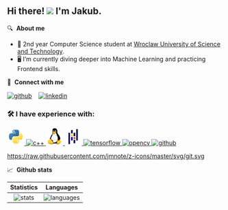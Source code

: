 ## Hi there! <a href="https://www.gautamkrishnar.com/"><img src="https://media.giphy.com/media/hvRJCLFzcasrR4ia7z/giphy.gif" width="30"></a> I'm Jakub.

🔍 &nbsp;**About me**

- 🔭 2nd year Computer Science student at [Wroclaw University of Science and Technology](https://pwr.edu.pl/en/).
- 🖥️ I’m currently diving deeper into Machine Learning and practicing Frontend skills.

🔗 &nbsp;**Connect with me**
<p>
<a href="https://github.com/mrkubul" target="blank"><img align="center" src="https://raw.githubusercontent.com/rahuldkjain/github-profile-readme-generator/master/src/images/icons/Social/github.svg" alt="github" height="40" width="40" /></a>
&nbsp&nbsp&nbsp<a href="https://linkedin.com/in/jakub-dryka" target="blank"><img align="center" src="https://raw.githubusercontent.com/rahuldkjain/github-profile-readme-generator/master/src/images/icons/Social/linked-in-alt.svg" alt="linkedin" height="40" width="40" /></a>


### 🛠️&nbsp;I have experience with:
<p align="left">
<a href="https://www.python.org" target="_blank" rel="noreferrer"> <img src="https://raw.githubusercontent.com/devicons/devicon/master/icons/python/python-original.svg" alt="python" width="40" height="40"/> </a>
<a href="" target="_blank" rel="noreferrer"> <img src="https://raw.githubusercontent.com/jmnote/z-icons/master/svg/cpp.svg" alt="c++" width="40" height="40"/> </a>
  <a href="https://www.linux.org/" target="_blank" rel="noreferrer"> <img src="https://raw.githubusercontent.com/devicons/devicon/master/icons/linux/linux-original.svg" alt="linux" width="40" height="40"/> </a>
        <a href="https://pandas.pydata.org/" target="_blank" rel="noreferrer"> <img src="https://raw.githubusercontent.com/devicons/devicon/2ae2a900d2f041da66e950e4d48052658d850630/icons/pandas/pandas-original.svg" alt="pandas" width="40" height="40"/> </a>
        <a href="https://www.tensorflow.org" target="_blank" rel="noreferrer"> <img src="https://www.vectorlogo.zone/logos/tensorflow/tensorflow-icon.svg" alt="tensorflow" width="40" height="40"/> </a>
        <a href="https://opencv.org/" target="_blank" rel="noreferrer"> <img src="https://www.vectorlogo.zone/logos/opencv/opencv-icon.svg" alt="opencv" width="40" height="40"/> </a>
        <a href="" target="_blank" rel="noreferrer"> <img src="https://raw.githubusercontent.com/jmnote/z-icons/master/svg/git.svg" alt="github" width="40" height="40"/> </a>
  
</p>

https://raw.githubusercontent.com/jmnote/z-icons/master/svg/git.svg

📈 &nbsp;**Github stats**
<p>

|Statistics             |Languages              |
|:---------------------:|:---------------------:|
|![stats][stats]        |![languages][languages]|

[stats]: https://github-readme-stats.vercel.app/api?username=mrkubul&show_icons=true&count_private=true&custom_title=MrKubul%20Github%20Stats&theme=radical

[languages]: https://github-readme-stats.vercel.app/api/top-langs/?username=mrkubul&show_icons=true&exclude_repo=mnist-playground,find-the-nose&theme=radical

